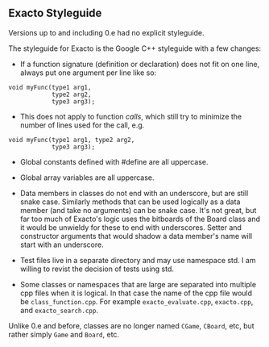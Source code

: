 ## Exacto Styleguide

Versions up to and including 0.e had no explicit styleguide.

The styleguide for Exacto is the Google C++ styleguide with a few changes:

* If a function signature (definition or declaration) does not fit on one line, always put one argument per line like so:

```
void myFunc(type1 arg1,
            type2 arg2,
            type3 arg3);
```

* This does not apply to function _calls_, which still try to minimize the number of lines used for the call, e.g.

```
void myFunc(type1 arg1, type2 arg2,
            type3 arg3);
```

* Global constants defined with #define are all uppercase.

* Global array variables are all uppercase.

* Data members in classes do not end with an underscore, but are still snake case. Similarly methods that can be used logically as a data member (and take no arguments) can be snake case. It's not great, but far too much of Exacto's logic uses the bitboards of the Board class and it would be unwieldy for these to end with underscores. Setter and constructor arguments that would shadow a data member's name will start with an underscore.

* Test files live in a separate directory and may use namespace std. I am willing to revist the decision of tests using std.

* Some classes or namespaces that are large are separated into multiple cpp files when it is logical. In that case the name of the cpp file would be `class_function.cpp`. For example `exacto_evaluate.cpp`, `exacto.cpp`, and `exacto_search.cpp`.

Unlike 0.e and before, classes are no longer named `CGame`, `CBoard`, etc, but rather simply `Game` and `Board`, etc.

